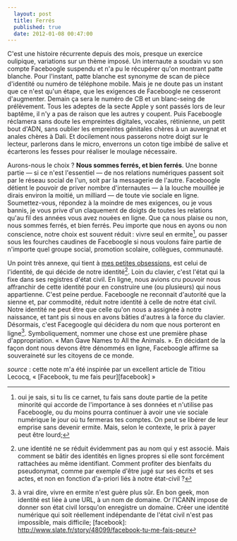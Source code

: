 ```yaml
---
  layout: post
  title: Ferrés
  published: true
  date: 2012-01-08 00:47:00
---
```


C'est une histoire récurrente depuis des mois, presque un exercice oulipique, variations sur un thème imposé. Un internaute a soudain vu son compte Faceboogle suspendu et n'a pu le récupérer qu'on montrant patte blanche. Pour l'instant, patte blanche est synonyme de scan de pièce d'identité ou numéro de téléphone mobile. Mais je ne doute pas un instant que ce n'est qu'un étape, que les exigences de Faceboogle ne cesseront d'augmenter. Demain ça sera le numéro de CB et un blanc-seing de prélèvement. Tous les adeptes de la secte Apple y sont passés lors de leur baptême, il n'y a pas de raison que les autres y coupent. Puis Faceboogle réclamera sans doute les empreintes digitales, vocales, rétinienne, un petit bout d'ADN, sans oublier les empreintes génitales chères à un auvergnat et anales chères à Dali. Et docilement nous passerons notre doigt sur le lecteur, parlerons dans le micro, enverrons un coton tige imbibé de salive et écarterons les fesses pour réaliser le moulage nécessaire.

Aurons-nous le choix&nbsp;? **Nous sommes ferrés, et bien ferrés**. Une bonne partie —&nbsp;si ce n'est l'essentiel&nbsp;— de nos relations numériques passent soit par le réseau social de l'un, soit par la messagerie de l'autre. Faceboogle détient le pouvoir de priver nombre d'internautes —&nbsp;à la louche mouillée je dirais environ la moitié, un milliard&nbsp;— de toute vie sociale en ligne. Soumettez-vous, répondez à la moindre de mes exigences, ou je vous bannis, je vous prive d'un claquement de doigts de toutes les relations qu'au fil des années vous avez nouées en ligne. Que ça nous plaise ou non, nous sommes ferrés, et bien ferrés. Peu importe que nous en ayons ou non conscience, notre choix est souvent réduit : vivre seul en ermite[^ermite], ou passer sous les fourches caudines de Faceboogle si nous voulons faire partie de n'importe quel groupe social, promotion scolaire, collègues, communauté.

Un point très annexe, qui tient à [mes petites obsessions](www.clochix.net/post/2011/08/21/Nouvelle-question-d-identité), est celui de l'identité, de qui décide de notre identité[^identité]. Loin du clavier, c'est l'état qui la fixe dans ses registres d'état civil. En ligne, nous avions cru pouvoir nous affranchir de cette identité pour en construire une (ou plusieurs) qui nous appartienne. C'est peine perdue. Faceboogle ne reconnait d'autorité que la sienne et, par commodité, réduit notre identité à celle de notre état civil. Notre identité ne peut être que celle qu'on nous a assignée à notre naissance, et tant pis si nous en avons bâties d'autres à la force du clavier. Désormais, c'est Facegoogle qui décidera du nom que nous porteront en ligne[^domain]. Symboliquement, nommer une chose est une première phase d'appropriation. «&nbsp;Man Gave Names to All the Animals.&nbsp;». En décidant de la façon dont nous devons être dénommés en ligne, Faceboogle affirme sa souveraineté sur les citoyens de ce monde.

*source&nbsp;*: cette note m'a été inspirée par un excellent article de Titiou Lecocq, «&nbsp;[Facebook, tu me fais peur][facebook]&nbsp;»


[^ermite]: oui je sais, si tu lis ce carnet, tu fais sans doute partie de la petite minorité qui accorde de l'importance à ses données et n'utilise pas Faceboogle, ou du moins pourra continuer à avoir une vie sociale numérique le jour où tu fermeras tes comptes. On peut se libérer de leur emprise sans devenir ermite. Mais, selon le contexte, le prix à payer peut être lourd;
[^identité]: une identité ne se réduit évidemment pas au nom qui y est associé. Mais comment se bâtir des identités en lignes propres si elle sont forcément rattachées au même identifiant. Comment profiter des bienfaits du pseudonymat, comme par exemple d'être jugé sur ses écrits et ses actes, et non en fonction d'a-priori liés à notre état-civil&nbsp;?
[^domain]: à vrai dire, vivre en ermite n'est guère plus sûr. En bon geek, mon identité est liée à une URL, à un nom de domaine. Or l'ICANN impose de donner son état civil lorsqu'on enregistre un domaine. Créer une identité numérique qui soit réellement indépendante de l'état civil n'est pas impossible, mais difficile;
[facebook]: http://www.slate.fr/story/48099/facebook-tu-me-fais-peur
